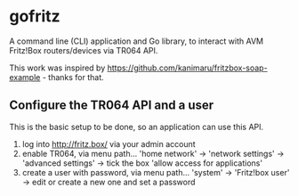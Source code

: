 
gofritz
===========================

A command line (CLI) application and Go library, to interact with AVM Fritz!Box routers/devices
via TR064 API.

This work was inspired by https://github.com/kanimaru/fritzbox-soap-example - thanks for that.

## Configure the TR064 API and a user

This is the basic setup to be done, so an application can use this API.

1. log into http://fritz.box/ via your admin account
2. enable TR064, via menu path... 
   'home network' -> 'network settings' -> 'advanced settings' -> tick the box 'allow access for applications'
3. create a user with password, via menu path...
   'system' -> 'Fritz!box user' -> edit or create a new one and set a password
